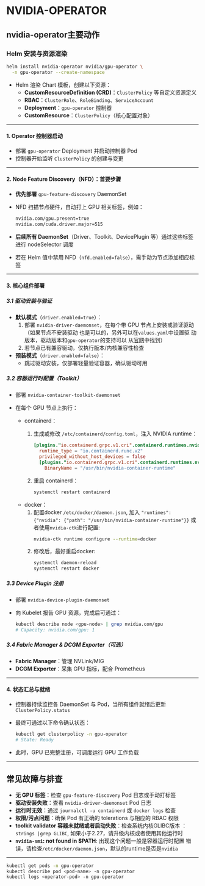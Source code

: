 # NVIDIA-OPERATOR

## nvidia-operator主要动作

### Helm 安装与资源渲染

```bash
helm install nvidia-operator nvidia/gpu-operator \
  -n gpu-operator --create-namespace
```

- Helm 渲染 Chart 模板，创建以下资源：
  - **CustomResourceDefinition (CRD)**：`ClusterPolicy` 等自定义资源定义
  - **RBAC**：`ClusterRole`、`RoleBinding`、`ServiceAccount`
  - **Deployment**：`gpu-operator` 控制器
  - **CustomResource**：`ClusterPolicy`（核心配置对象）

--------------

#### 1. Operator 控制器启动

- 部署 `gpu-operator` Deployment 并启动控制器 Pod
- 控制器开始监听 `ClusterPolicy` 的创建与变更

---------------

#### 2. Node Feature Discovery（NFD）：首要步骤

- **优先部署** `gpu-feature-discovery` DaemonSet

- NFD 扫描节点硬件，自动打上 GPU 相关标签，例如：

  ```bash
  nvidia.com/gpu.present=true
  nvidia.com/cuda.driver.major=515
  ```

- **后续所有 DaemonSet**（Driver、Toolkit、DevicePlugin 等）通过这些标签进行 nodeSelector 调度

- 若在 Helm 值中禁用 NFD（`nfd.enabled=false`），需手动为节点添加相应标签

------------------------

#### 3. 核心组件部署

##### 3.1 驱动安装与验证

- **默认模式**（`driver.enabled=true`）：
  1. 部署 `nvidia-driver-daemonset`，在每个带
     GPU 节点上安装或验证驱动（如果节点不安装驱动
     也是可以的，另外可以在`values.yaml`中设置驱
     动版本，驱动版本和`gpu-operator`的支持可以
     从[官网](https://docs.nvidia.com/datacenter/cloud-native/gpu-operator/latest/platform-support.html)中找到）
  2. 若节点已有兼容驱动，仅执行版本/内核兼容性检查
- **预装模式**（`driver.enabled=false`）：
  - 跳过驱动安装，仅部署轻量验证容器，确认驱动可用

##### 3.2 容器运行时配置（Toolkit）

- 部署 `nvidia-container-toolkit-daemonset`

- 在每个 GPU 节点上执行：
  - containerd：
    1. 生成或修改 `/etc/containerd/config.toml`，注入 NVIDIA runtime：

       ```toml
       [plugins."io.containerd.grpc.v1.cri".containerd.runtimes.nvidia]
         runtime_type = "io.containerd.runc.v2"
         privileged_without_host_devices = false
         [plugins."io.containerd.grpc.v1.cri".containerd.runtimes.nvidia.options]
           BinaryName = "/usr/bin/nvidia-container-runtime"
       ```

    2. 重启 containerd：

       ```bash
       systemctl restart containerd
       ```
  - docker：
    1. 配置docker `/etc/docker/daemon.json`,
       加入 `"runtimes": {"nvidia": {"path": "/usr/bin/nvidia-container-runtime"}}`
       或者使用`nvidia-ctk`进行配置:
       ```bash
       nvidia-ctk runtime configure --runtime=docker
       ```
    2. 修改后，最好重启docker:
       ```bash
       systemctl daemon-reload
       systemctl restart docker
       ```

##### 3.3 Device Plugin 注册

- 部署 `nvidia-device-plugin-daemonset`

- 向 Kubelet 报告 GPU 资源，完成后可通过：

  ```bash
  kubectl describe node <gpu-node> | grep nvidia.com/gpu
  # Capacity: nvidia.com/gpu: 1
  ```

##### 3.4 Fabric Manager & DCGM Exporter（可选）

- **Fabric Manager**：管理 NVLink/MIG
- **DCGM Exporter**：采集 GPU 指标，配合 Prometheus

-----------------

#### 4. 状态汇总与就绪

- 控制器持续监控各 DaemonSet 与 Pod，当所有组件就绪后更新 `ClusterPolicy.status`

- 最终可通过以下命令确认状态：

  ```bash
  kubectl get clusterpolicy -n gpu-operator
  # State: Ready
  ```

- 此时，GPU 已完整注册，可调度运行 GPU 工作负载

------

## 常见故障与排查

- **无 GPU 标签**：检查 `gpu-feature-discovery` Pod 日志或手动打标签
- **驱动安装失败**：查看 `nvidia-driver-daemonset` Pod 日志
- **运行时无效**：通过 `journalctl -u containerd` 或 `docker logs` 检查
- **权限/污点问题**：确保 Pod 有正确的 tolerations 与相应的 RBAC 权限
- **toolkit validator 容器未就绪或者启动失败**：检查系统内核GLIBC版本
  ：`strings |grep GLIBC`, 如果小于2.27，请升级内核或者使用其他运行时
- **`nvidia-smi`: not found in $PATH**: 出现这个问题一般是容器运行时配置
  错误，请检查`/etc/docker/daemon.json`，默认的runtime是否是`nvidia`

------------------
```bash
kubectl get pods -n gpu-operator
kubectl describe pod <pod-name> -n gpu-operator
kubectl logs <operator-pod> -n gpu-operator
```